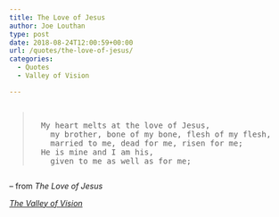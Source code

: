 ```yaml
---
title: The Love of Jesus
author: Joe Louthan
type: post
date: 2018-08-24T12:00:59+00:00
url: /quotes/the-love-of-jesus/
categories:
  - Quotes
  - Valley of Vision

---
```

<pre><blockquote>
  My heart melts at the love of Jesus,
    my brother, bone of my bone, flesh of my flesh,
    married to me, dead for me, risen for me;
  He is mine and I am his,
    given to me as well as for me;
</blockquote></pre>

&#8211; from _The Love of Jesus_
  
_<a href="https://www.amazon.com/dp/0851512283/ref=as_li_ss_til?tag=iamlipr-20&camp=0&creative=0&linkCode=as4&creativeASIN=0851512283&adid=0RV78G8G3F5B85VRF6EN&" target="_blank" rel="noopener">The Valley of Vision</a>_